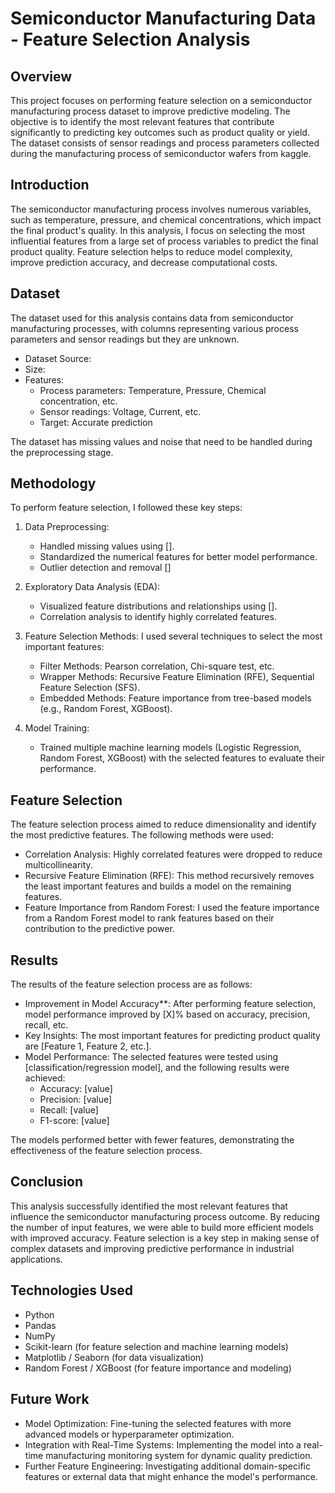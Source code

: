 # Semiconductor Manufacturing Data - Feature Selection Analysis

## Overview
This project focuses on performing feature selection on a semiconductor manufacturing process dataset to improve predictive modeling. The objective is to identify the most relevant features that contribute significantly to predicting key outcomes such as product quality or yield. The dataset consists of sensor readings and process parameters collected during the manufacturing process of semiconductor wafers from kaggle.

## Introduction
The semiconductor manufacturing process involves numerous variables, such as temperature, pressure, and chemical concentrations, which impact the final product's quality. In this analysis, I focus on selecting the most influential features from a large set of process variables to predict the final product quality. Feature selection helps to reduce model complexity, improve prediction accuracy, and decrease computational costs.

## Dataset
The dataset used for this analysis contains data from semiconductor manufacturing processes, with columns representing various process parameters and sensor readings but they are unknown.

- Dataset Source: 
- Size: 
- Features: 
  - Process parameters: Temperature, Pressure, Chemical concentration, etc.
  - Sensor readings: Voltage, Current, etc.
  - Target: Accurate prediction

The dataset has missing values and noise that need to be handled during the preprocessing stage.

## Methodology
To perform feature selection, I followed these key steps:

1. Data Preprocessing: 
   - Handled missing values using [].
   - Standardized the numerical features for better model performance.
   - Outlier detection and removal []

2. Exploratory Data Analysis (EDA):
   - Visualized feature distributions and relationships using [].
   - Correlation analysis to identify highly correlated features.
   
3. Feature Selection Methods:
   I used several techniques to select the most important features:
   - Filter Methods: Pearson correlation, Chi-square test, etc.
   - Wrapper Methods: Recursive Feature Elimination (RFE), Sequential Feature Selection (SFS).
   - Embedded Methods: Feature importance from tree-based models (e.g., Random Forest, XGBoost).

4. Model Training:
   - Trained multiple machine learning models (Logistic Regression, Random Forest, XGBoost) with the selected features to evaluate their performance.

## Feature Selection
The feature selection process aimed to reduce dimensionality and identify the most predictive features. The following methods were used:

- Correlation Analysis: Highly correlated features were dropped to reduce multicollinearity.
- Recursive Feature Elimination (RFE): This method recursively removes the least important features and builds a model on the remaining features.
- Feature Importance from Random Forest: I used the feature importance from a Random Forest model to rank features based on their contribution to the predictive power.

## Results
The results of the feature selection process are as follows:

- Improvement in Model Accuracy**: After performing feature selection, model performance improved by [X]% based on accuracy, precision, recall, etc.
- Key Insights: The most important features for predicting product quality are [Feature 1, Feature 2, etc.].
- Model Performance: The selected features were tested using [classification/regression model], and the following results were achieved:
  - Accuracy: [value]
  - Precision: [value]
  - Recall: [value]
  - F1-score: [value]

The models performed better with fewer features, demonstrating the effectiveness of the feature selection process.

## Conclusion
This analysis successfully identified the most relevant features that influence the semiconductor manufacturing process outcome. By reducing the number of input features, we were able to build more efficient models with improved accuracy. Feature selection is a key step in making sense of complex datasets and improving predictive performance in industrial applications.

## Technologies Used
- Python
- Pandas
- NumPy
- Scikit-learn (for feature selection and machine learning models)
- Matplotlib / Seaborn (for data visualization)
- Random Forest / XGBoost (for feature importance and modeling)

## Future Work
- Model Optimization: Fine-tuning the selected features with more advanced models or hyperparameter optimization.
- Integration with Real-Time Systems: Implementing the model into a real-time manufacturing monitoring system for dynamic quality prediction.
- Further Feature Engineering: Investigating additional domain-specific features or external data that might enhance the model's performance.

